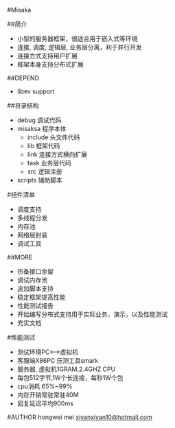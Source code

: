 #Misaka

##简介
 - 小型的服务器框架，很适合用于嵌入式等环境
 - 连接, 调度, 逻辑层, 业务层分离，利于并行开发
 - 连接方式支持用户扩展
 - 框架本身支持分布式扩展

##DEPEND
 - libev support

##目录结构
 - debug      调试代码
 - misaksa    程序本体
    - include 头文件代码
    - lib     框架代码
    - link    连接方式横向扩展
    - task    业务层代码
    - src     逻辑注册
 - scripts    辅助脚本

#组件清单
 - 调度支持
 - 多线程分发
 - 内存池
 - 网络层封装
 - 调试工具

##MORE
 - 热备接口余留
 - 调试内存池
 - 追加脚本支持
 - 稳定框架提高性能
 - 性能测试报告
 - 开始编写分布式支持用于实际业务，演示，以及性能测试
 - 充实文档

#性能测试
 - 测试环境PC<-->虚拟机
 - 客服端X86PC 压测工具smark
 - 服务器, 虚拟机1GRAM,2.4GHZ CPU  
 - 每包512字节,1W个长连接，每秒1W个包
 - cpu消耗 65%~99%
 - 内存开销常驻常驻40M
 - 回复延迟平均900ms

#AUTHOR 
    hongwei mei
    xiyanxiyan10@hotmail.com
